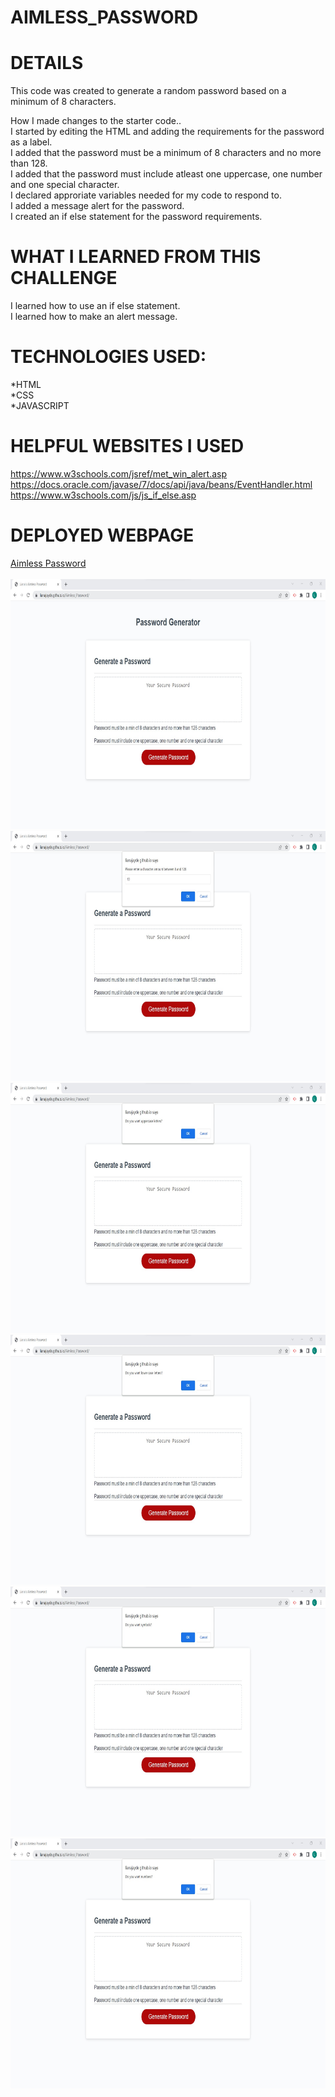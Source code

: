 # AIMLESS_PASSWORD

# DETAILS
This code was created to generate a random password based on a minimum of 8 characters.<br>

How I made changes to the starter code..<br>
I started by editing the HTML and adding the requirements for the password as a label.<br>
I added that the password must be a minimum of 8 characters and no more than 128.<br>
I added that the password must include atleast one uppercase, one number and one special character.<br>
I declared approriate variables needed for my code to respond to.<br>
I added a message alert for the password.<br>
I created an if else statement for the password requirements.

# WHAT I LEARNED FROM THIS CHALLENGE
I learned how to use an if else statement.<br>
I learned how to make an alert message.

# TECHNOLOGIES USED:
*HTML
<br>
*CSS
<br>
*JAVASCRIPT

# HELPFUL WEBSITES I USED
https://www.w3schools.com/jsref/met_win_alert.asp <br>
https://docs.oracle.com/javase/7/docs/api/java/beans/EventHandler.html <br>
https://www.w3schools.com/js/js_if_else.asp <br>

# DEPLOYED WEBPAGE
<a href="https://lianajayde.github.io/Aimless_Password/">Aimless Password</a>
<br>
<br>
<img class="one" src="images/one.jpg" height="400" alt="This is a screenshot">
<br>
<img class="two" src="images/two.jpg" height="400" alt="This is a screenshot">
<br>
<img class="three" src="images/three.jpg" height="400" alt="This is a screenshot">
<br>
<img class="four" src="images/four.jpg" height="400" alt="This is a screenshot">
<br>
<img class="five" src="images/five.jpg" height="400" alt="This is a screenshot">
<br>
<img class="six" src="images/six.jpg" height="400" alt="This is a screenshot">
